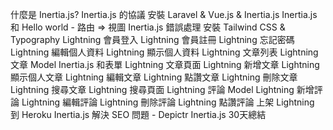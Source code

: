 什麼是 Inertia.js?
Inertia.js 的協議
安裝 Laravel & Vue.js & Inertia.js
Inertia.js 和 Hello world - 路由 => 視圖
Inertia.js 錯誤處理
安裝 Tailwind CSS & Typography
Lightning 會員登入
Lightning 會員註冊
Lightning 忘記密碼
Lightning 編輯個人資料
Lightning 顯示個人資料
Lightning 文章列表
Lightning 文章 Model
Inertia.js 和表單
Lightning 文章頁面
Lightning 新增文章
Lightning 顯示個人文章
Lightning 編輯文章
Lightning 點讚文章
Lightning 刪除文章
Lightning 搜尋文章
Lightning 搜尋頁面
Lightning 評論 Model
Lightning 新增評論
Lightning 編輯評論
Lightning 刪除評論
Lightning 點讚評論
上架 Lightning 到 Heroku
Inertia.js 解決 SEO 問題 - Depictr
Inertia.js 30天總結
